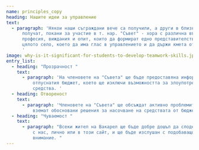 ```yaml
---
name: principles_copy 
heading: Нашите идеи за управление 
text:
  - paragraph: 'Някои наши съграждани вече са получили, а други в близко бъдеще ще
      получат, покани за участие в т. нар. "Съвет" - хора с различна възраст,
      професия, виждания и опит, които да формират едно представителство на
      цялото село, което да има глас в управлението и да държи кмета отговорен.
      '
image: why-is-it-significant-for-students-to-develop-teamwork-skills.jpg
entry_list:
  - heading: "Прозрачност "
    text:
      - paragraph: 'На членовете на "Съвета" ще бъде предоставяна информация за
          отпуснатия бюджет, което ще изключи възможността за злоупотреба с тези
          средства. '
  - heading: Отвореност
    text:
      - paragraph: 'Членовете на "Съвета" ще обсъждат активно проблемите на селото и ще
          вземат обосновани решения за насочване на средствата от бюджета. '
  - heading: "Чуваемост "
    text:
      - paragraph: "Всеки жител на Вакарел ще бъде добре дошъл да сподели проблемите си
          с нас, лично или в този сайт, и ще бъде изслушан с подобаващо
          внимание. "
---
```

